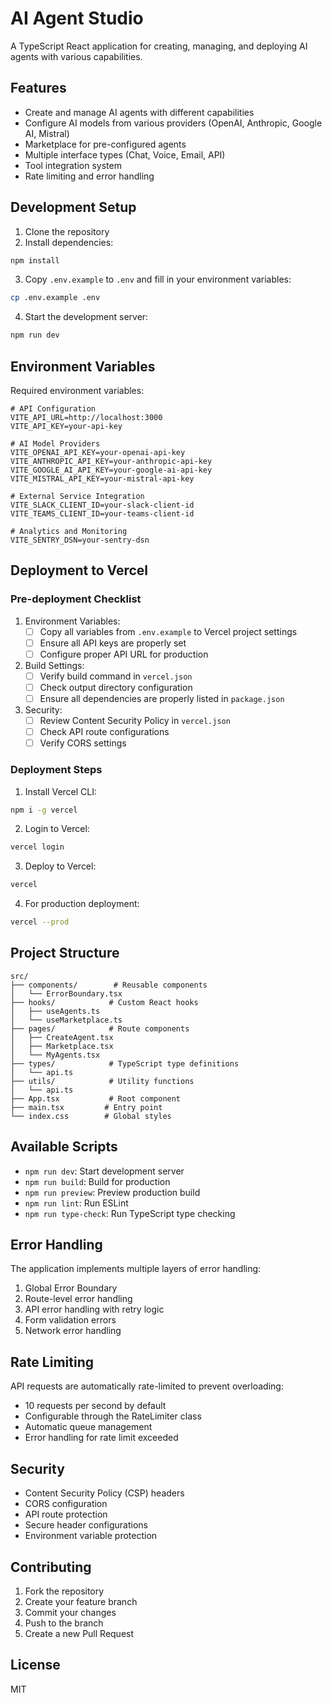 # AI Agent Studio

A TypeScript React application for creating, managing, and deploying AI agents with various capabilities.

## Features

- Create and manage AI agents with different capabilities
- Configure AI models from various providers (OpenAI, Anthropic, Google AI, Mistral)
- Marketplace for pre-configured agents
- Multiple interface types (Chat, Voice, Email, API)
- Tool integration system
- Rate limiting and error handling

## Development Setup

1. Clone the repository
2. Install dependencies:
```bash
npm install
```
3. Copy `.env.example` to `.env` and fill in your environment variables:
```bash
cp .env.example .env
```
4. Start the development server:
```bash
npm run dev
```

## Environment Variables

Required environment variables:

```env
# API Configuration
VITE_API_URL=http://localhost:3000
VITE_API_KEY=your-api-key

# AI Model Providers
VITE_OPENAI_API_KEY=your-openai-api-key
VITE_ANTHROPIC_API_KEY=your-anthropic-api-key
VITE_GOOGLE_AI_API_KEY=your-google-ai-api-key
VITE_MISTRAL_API_KEY=your-mistral-api-key

# External Service Integration
VITE_SLACK_CLIENT_ID=your-slack-client-id
VITE_TEAMS_CLIENT_ID=your-teams-client-id

# Analytics and Monitoring
VITE_SENTRY_DSN=your-sentry-dsn
```

## Deployment to Vercel

### Pre-deployment Checklist

1. Environment Variables:
   - [ ] Copy all variables from `.env.example` to Vercel project settings
   - [ ] Ensure all API keys are properly set
   - [ ] Configure proper API URL for production

2. Build Settings:
   - [ ] Verify build command in `vercel.json`
   - [ ] Check output directory configuration
   - [ ] Ensure all dependencies are properly listed in `package.json`

3. Security:
   - [ ] Review Content Security Policy in `vercel.json`
   - [ ] Check API route configurations
   - [ ] Verify CORS settings

### Deployment Steps

1. Install Vercel CLI:
```bash
npm i -g vercel
```

2. Login to Vercel:
```bash
vercel login
```

3. Deploy to Vercel:
```bash
vercel
```

4. For production deployment:
```bash
vercel --prod
```

## Project Structure

```
src/
├── components/        # Reusable components
│   └── ErrorBoundary.tsx
├── hooks/            # Custom React hooks
│   ├── useAgents.ts
│   └── useMarketplace.ts
├── pages/            # Route components
│   ├── CreateAgent.tsx
│   ├── Marketplace.tsx
│   └── MyAgents.tsx
├── types/            # TypeScript type definitions
│   └── api.ts
├── utils/            # Utility functions
│   └── api.ts
├── App.tsx           # Root component
├── main.tsx         # Entry point
└── index.css        # Global styles
```

## Available Scripts

- `npm run dev`: Start development server
- `npm run build`: Build for production
- `npm run preview`: Preview production build
- `npm run lint`: Run ESLint
- `npm run type-check`: Run TypeScript type checking

## Error Handling

The application implements multiple layers of error handling:

1. Global Error Boundary
2. Route-level error handling
3. API error handling with retry logic
4. Form validation errors
5. Network error handling

## Rate Limiting

API requests are automatically rate-limited to prevent overloading:

- 10 requests per second by default
- Configurable through the RateLimiter class
- Automatic queue management
- Error handling for rate limit exceeded

## Security

- Content Security Policy (CSP) headers
- CORS configuration
- API route protection
- Secure header configurations
- Environment variable protection

## Contributing

1. Fork the repository
2. Create your feature branch
3. Commit your changes
4. Push to the branch
5. Create a new Pull Request

## License

MIT
